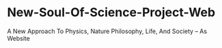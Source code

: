 # New-Soul-Of-Science-Project-Web
A New Approach To Physics, Nature Philosophy, Life, And Society – As Website

